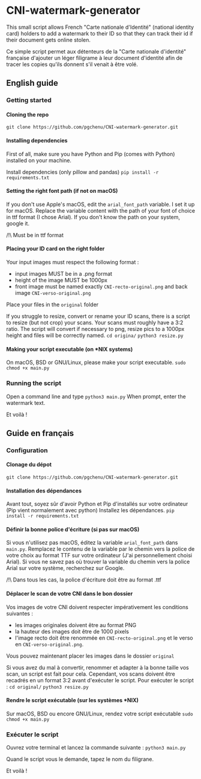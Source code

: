 # CNI-watermark-generator
This small script allows French "Carte nationale d'Identité" (national identity card) holders to add a watermark to their ID so that they can track their id if their document gets online stolen.

Ce simple script permet aux détenteurs de la "Carte nationale d'identité" française d'ajouter un léger filigrame à leur document d'identité afin de tracer les copies qu'ils donnent s'il venait à être volé.
## English guide
### Getting started
#### Cloning the repo
```git clone https://github.com/pgchenu/CNI-watermark-generator.git```

#### Installing dependencies 
First of all, make sure you have Python and Pip (comes with Python) installed on your machine.

Install dependencies (only pillow and pandas)
```pip install -r requirements.txt```
#### Setting the right font path (if not on macOS)
If you don't use Apple's macOS, edit the `arial_font_path` variable. I set it up for macOS. Replace the variable content with the path of your font of choice in ttf format (I chose Arial). If you don't know the path on your system, google it. 

/!\ Must be in ttf format
#### Placing your ID card on the right folder
Your input images must respect the following format :
 - input images MUST be in a .png format
 - height of the image MUST be 1000px
 - front image must be named exactly `CNI-recto-original.png` and back image `CNI-verso-original.png`

Place your files in the `original` folder

If you struggle to resize, convert or rename your ID scans, there is a script to resize (but not crop) your scans. Your scans must roughly have a 3:2 ratio. The script will convert if necessary to png, resize pics to a 1000px height and files will be correctly named.
```cd origina/```
```python3 resize.py```
#### Making your script executable (on *NIX systems)
On macOS, BSD or GNU/Linux, please make your script executable.
```sudo chmod +x main.py```
### Running the script
Open a command line and type
```python3 main.py```
When prompt, enter the watermark text.

Et voilà !

## Guide en français
### Configuration 
#### Clonage du dépot 
```git clone https://github.com/pgchenu/CNI-watermark-generator.git```

#### Installation  des dépendances

Avant tout, soyez sûr d'avoir Python et Pip d'installés sur votre ordinateur (Pip vient normalement avec python)
Installez les dépendances.
```pip install -r requirements.txt```
#### Définir la bonne police d'écriture (si pas sur macOS)
Si vous n'utilisez pas macOS, éditez la variable `arial_font_path` dans `main.py`. Remplacez le contenu de la variable par le chemin vers la police de votre choix au format TTF sur votre ordinateur (J'ai personnellement choisi Arial). Si vous ne savez pas où trouver la variable du chemin vers la police Arial sur votre système, recherchez sur Google.

/!\ Dans tous les cas, la police d'écriture doit être au format .ttf
#### Déplacer le scan de votre CNI dans le bon dossier

Vos images de votre CNI doivent respecter impérativement les conditions suivantes :
 - les images originales doivent être au format PNG
 - la hauteur des images doit être de 1000 pixels
 - l'image recto doit être renommée en `CNI-recto-original.png` et le verso en `CNI-verso-original.png`.

Vous pouvez maintenant placer les images dans le dossier `original`

Si vous avez du mal à convertir, renommer et adapter à la bonne taille vos scan, un script est fait pour cela. Cependant, vos scans doivent être recadrés en un format 3:2 avant d'exécuter le script. 
Pour exécuter le script :
```cd original/```
```python3 resize.py```
#### Rendre le script exécutable (sur les systèmes *NIX)
Sur macOS, BSD ou encore GNU/Linux, rendez votre script exécutable
```sudo chmod +x main.py```
### Exécuter le script
Ouvrez votre terminal et lancez la commande suivante : 
```python3 main.py```

Quand le script vous le demande, tapez le nom du filigrane.

Et voilà !
